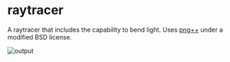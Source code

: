 # raytracer

A raytracer that includes the capability to bend light. Uses [png++](https://www.nongnu.org/pngpp/) under a modified BSD license.

![output](https://github.com/tristanmcd130/raytracer/assets/114033341/8d197c97-8606-4dbc-8da6-dfe20b9203f6)

